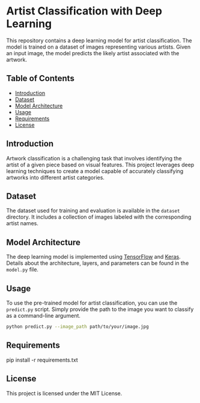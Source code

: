 # Artist Classification with Deep Learning

This repository contains a deep learning model for artist classification. The model is trained on a dataset of images representing various artists. Given an input image, the model predicts the likely artist associated with the artwork.

## Table of Contents

- [Introduction](#introduction)
- [Dataset](#dataset)
- [Model Architecture](#model-architecture)
- [Usage](#usage)
- [Requirements](#requirements)
- [License](#license)

## Introduction

Artwork classification is a challenging task that involves identifying the artist of a given piece based on visual features. This project leverages deep learning techniques to create a model capable of accurately classifying artworks into different artist categories.

## Dataset

The dataset used for training and evaluation is available in the `dataset` directory. It includes a collection of images labeled with the corresponding artist names.

## Model Architecture

The deep learning model is implemented using [TensorFlow](https://www.tensorflow.org/) and [Keras](https://keras.io/). Details about the architecture, layers, and parameters can be found in the `model.py` file.

## Usage

To use the pre-trained model for artist classification, you can use the `predict.py` script. Simply provide the path to the image you want to classify as a command-line argument.

```bash
python predict.py --image_path path/to/your/image.jpg
```

## Requirements

pip install -r requirements.txt

## License

This project is licensed under the MIT License.



